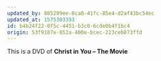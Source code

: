 ```yaml
---
updated_by: 885299ee-8ca0-41fc-85e4-d2af43bc54ec
updated_at: 1575303393
id: b4b24f22-0f5c-4451-b3c0-6cde0b4f1bc4
origin: 53f9187e-852a-400e-bcec-223ceb073ffd
---
```

This is a DVD of **Christ in You – The Movie**